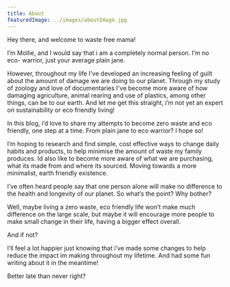```yaml
---
title: About
featuredImage: ../images/aboutImage.jpg
---
```


Hey there, and welcome to waste free mama!

I’m Mollie, and I would say that i am a completely normal person. I’m no eco- warrior, just your average plain jane.

However, throughout my life I've developed an increasing feeling of guilt about the amount of damage we are doing to our planet. Through my study of zoology and love of documentaries I've become more aware of how damaging agriculture, animal rearing and use of plastics, among other things, can be to our earth. And let me get this straight, i’m not yet an expert on sustainability or eco friendly living!

In this blog, i’d love to share my attempts to become zero waste and eco friendly, one step at a time. From plain jane to eco warrior? I hope so!

I’m hoping to research and find simple, cost effective ways to change daily habits and products, to help minimise the amount of waste my family produces. Id also like to become more aware of what we are purchasing, what its made from and where its sourced. Moving towards a more minimalist, earth friendly existence.

I’ve often heard people say that one person alone will make no difference to the health and longevity of our planet. So what’s the point? Why bother?

Well, maybe living a zero waste, eco friendly life won’t make much difference on the large scale, but maybe it will encourage more people to make small change in their life, having a bigger effect overall.

And if not?

I’ll feel a lot happier just knowing that i’ve made some changes to help reduce the impact im making throughout my lifetime. And had some fun writing about it in the meantime!

Better late than never right?
